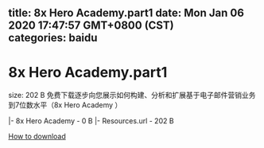 
title: 8x Hero Academy.part1
date: Mon Jan 06 2020 17:47:57 GMT+0800 (CST)    
categories: baidu
---

# 8x Hero Academy.part1
size: 202 B
 免费下载逐步向您展示如何构建、分析和扩展基于电子邮件营销业务到7位数水平（8x Hero Academy ）
 
|- 8x Hero Academy - 0 B
|- Resources.url - 202 B

[How to download](https://bpcam.bemobtrk.com/go/2ceec3aa-1ca2-46d6-b9ff-aaa5c184517c?jno=5131)